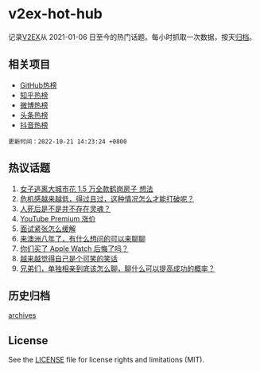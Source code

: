 # v2ex-hot-hub

 记录[V2EX](https://www.v2ex.com/)从 2021-01-06 日至今的热门话题。每小时抓取一次数据，按天[归档](archives)。
 
 ## 相关项目

- [GitHub热榜](https://github.com/snaildev/github-hot-hub)
- [知乎热榜](https://github.com/snaildev/zhihu-hot-hub)
- [微博热榜](https://github.com/snaildev/weibo-hot-hub)
- [头条热榜](https://github.com/snaildev/toutiao-hot-hub)
- [抖音热榜](https://github.com/snaildev/douyin-hot-hub)


 `更新时间：2022-10-21 14:23:24 +0800`

## 热议话题

1. [女子逃离大城市花 1.5 万全款鹤岗房子 想法](https://www.v2ex.com/t/888442)
1. [危机感越来越低，得过且过，这种情况怎么才能打破呢？](https://www.v2ex.com/t/888614)
1. [人死后是不是并不存在灵魂？](https://www.v2ex.com/t/888570)
1. [YouTube Premium 涨价](https://www.v2ex.com/t/888587)
1. [面试紧张怎么缓解](https://www.v2ex.com/t/888424)
1. [来澳洲八年了，有什么想问的可以来聊聊](https://www.v2ex.com/t/888670)
1. [你们买了 Apple Watch 后悔了吗？](https://www.v2ex.com/t/888465)
1. [越来越觉得自己是个可笑的笑话](https://www.v2ex.com/t/888565)
1. [兄弟们，单独相亲到底该怎么聊，聊什么可以提高成功的概率？](https://www.v2ex.com/t/888419)

## 历史归档

[archives](archives)

## License

See the [LICENSE](LICENSE) file for license rights and limitations (MIT).
